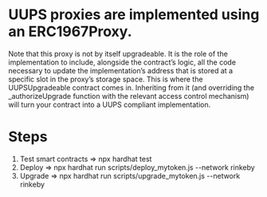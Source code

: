 # UUPS proxies are implemented using an ERC1967Proxy. 
Note that this proxy is not by itself upgradeable. 
It is the role of the implementation to include, alongside the contract’s logic, all the code necessary to update the implementation’s address that is stored at a specific slot in the proxy’s storage space. This is where the UUPSUpgradeable contract comes in. 
Inheriting from it (and overriding the _authorizeUpgrade function with the relevant access control mechanism) will turn your contract into a UUPS compliant implementation.

# Steps
1. Test smart contracts
=> npx hardhat test
2. Deploy 
=> npx hardhat run scripts/deploy_mytoken.js --network rinkeby
3. Upgrade
=> npx hardhat run scripts/upgrade_mytoken.js --network rinkeby

